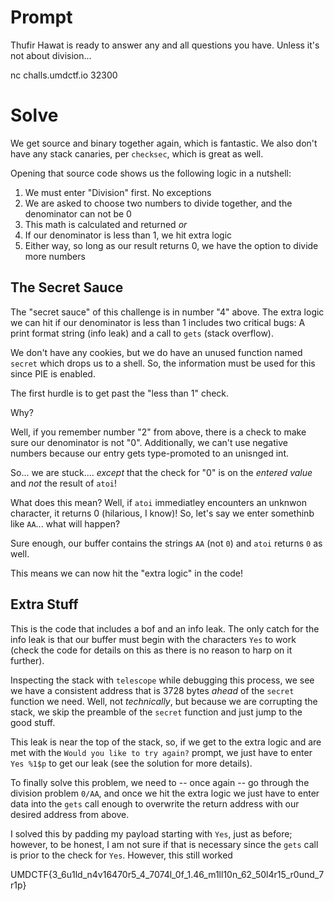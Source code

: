 # Prompt 

Thufir Hawat is ready to answer any and all questions you have. Unless it's not about division...

nc challs.umdctf.io 32300 

# Solve

We get source and binary together again, which is fantastic. We also don't have any stack canaries, per `checksec`, which is great as well.

Opening that source code shows us the following logic in a nutshell:

1. We must enter "Division" first. No exceptions
2. We are asked to choose two numbers to divide together, and the denominator can not be 0 
3. This math is calculated and returned *or*
4. If our denominator is less than 1, we hit extra logic 
5. Either way, so long as our result returns 0, we have the option to divide more numbers

## The Secret Sauce 

The "secret sauce" of this challenge is in number "4" above. The extra logic we can hit if our denominator is less than 1 includes two critical bugs: A print format string (info leak) and a call to `gets` (stack overflow).

We don't have any cookies, but we do have an unused function named `secret` which drops us to a shell. So, the information must be used for this since PIE is enabled.

The first hurdle is to get past the "less than 1" check. 

Why?

Well, if you remember number "2" from above, there is a check to make sure our denominator is not "0". Additionally, we can't use negative numbers because our entry gets type-promoted to an unisnged int.

So... we are stuck.... *except* that the check for "0" is on the *entered value* and *not* the result of `atoi`! 

What does this mean? Well, if `atoi` immediatley encounters an unknwon character, it returns 0 (hilarious, I know)! So, let's say we enter somethinb like `AA`... what will happen?

Sure enough, our buffer contains the strings `AA` (not `0`) and `atoi` returns `0` as well.

This means we can now hit the "extra logic" in the code!

## Extra Stuff 

This is the code that includes a bof and an info leak. The only catch for the info leak is that our buffer must begin with the characters `Yes` to work (check the code for details on this as there is no reason to harp on it further).

Inspecting the stack with `telescope` while debugging this process, we see we have a consistent address that is 3728 bytes *ahead* of the `secret` function we need. Well, not *technically*, but because we are corrupting the stack, we skip the preamble of the `secret` function and just jump to the good stuff.

This leak is near the top of the stack, so, if we get to the extra logic and are met with the `Would you like to try again?` prompt, we just have to enter `Yes %1$p` to get our leak (see the solution for more details).

To finally solve this problem, we need to -- once again -- go through the division problem `0/AA`, and once we hit the extra logic we just have to enter data into the `gets` call enough to overwrite the return address with our desired address from above.

I solved this by padding my payload starting with `Yes`, just as before; however, to be honest, I am not sure if that is necessary since the `gets` call is prior to the check for `Yes`. However, this still worked

UMDCTF{3_6u1ld_n4v16470r5_4_7074l_0f_1.46_m1ll10n_62_50l4r15_r0und_7r1p}
